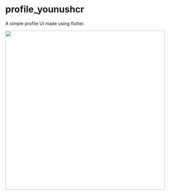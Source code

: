 # profile_younushcr

A simple profile UI made using flutter.

<img src="https://lh3.googleusercontent.com/d/1mHKtIFWudk1R6OBmXxKKAAH6btPL0jiq" width="500px">
